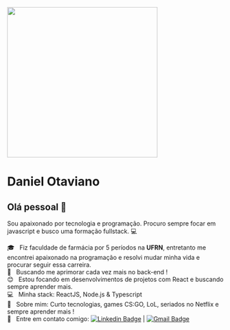 <img width="350px" src="https://camo.githubusercontent.com/40fd69681b4b459e5c7556314ec4e2f91e898d99/68747470733a2f2f69322e77702e636f6d2f616c6c68746163636573732e696e666f2f77702d636f6e74656e742f75706c6f6164732f323031382f30332f70726f6772616d6d696e672e6769663f6669743d313238312532433731362673736c3d31">


# Daniel Otaviano

## Olá pessoal 👋
Sou apaixonado por tecnologia e programação.
Procuro sempre focar em javascript e busco uma formação fullstack. :computer:

🎓 &nbsp; Fiz faculdade de farmácia por 5 períodos na **UFRN**, entretanto me encontrei apaixonado na programação e resolvi mudar minha vida e procurar seguir essa carreira.
 <br/> :purple_heart: &nbsp; Buscando me aprimorar cada vez mais no back-end !
 <br/> :blush: &nbsp; Estou focando em desenvolvimentos de projetos com React e buscando sempre aprender mais.
 <br/> :computer: &nbsp; Minha stack: ReactJS, Node.js & Typescript
 <br/> 💬  &nbsp; Sobre mim: Curto tecnologias, games CS:GO, LoL, seriados no Netflix e sempre aprender mais !
 <br/> :email: &nbsp; Entre em contato comigo: [![Linkedin Badge](https://img.shields.io/badge/-danielotaviano-blue?style=flat-square&logo=Linkedin&logoColor=white&link=https://www.linkedin.com/in/daniel-otaviano-77b9a61b0/)](https://www.linkedin.com/in/daniel-otaviano-77b9a61b0/) 
| 
[![Gmail Badge](https://img.shields.io/badge/-danielpontes@ufrn.edu.br-c14438?style=flat-square&logo=Gmail&logoColor=white&link=mailto:danielpontes@ufrn.edu.br)](mailto:danielpontes@ufrn.edu.br)
